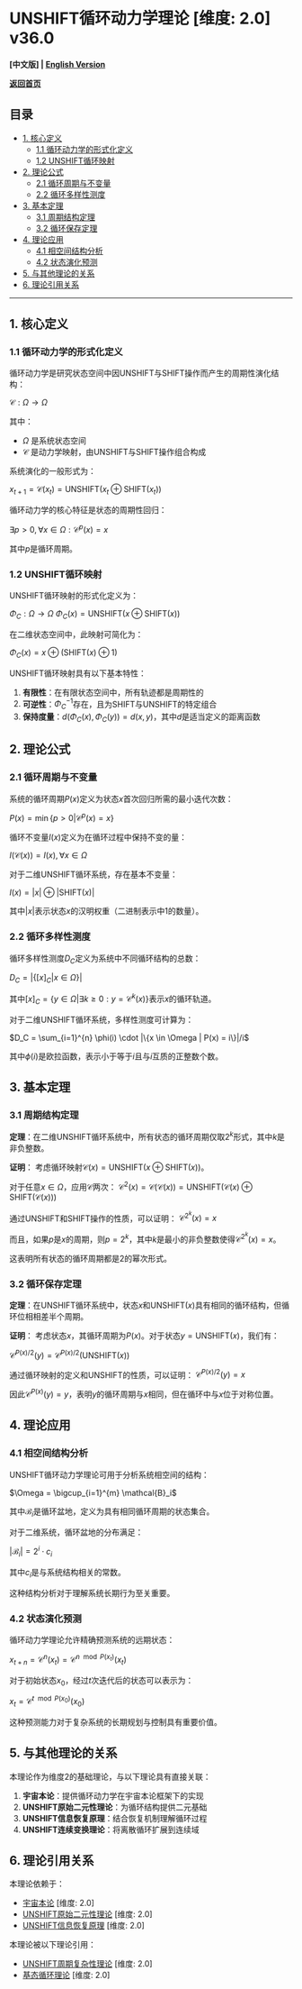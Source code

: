 # UNSHIFT循环动力学理论 [维度: 2.0] v36.0

**[中文版] | [English Version](formal_theory_unshift_cyclical_dynamics_en.md)**

**[返回首页](../README.md)**

## 目录

- [1. 核心定义](#1-核心定义)
  - [1.1 循环动力学的形式化定义](#11-循环动力学的形式化定义)
  - [1.2 UNSHIFT循环映射](#12-unshift循环映射)
- [2. 理论公式](#2-理论公式)
  - [2.1 循环周期与不变量](#21-循环周期与不变量)
  - [2.2 循环多样性测度](#22-循环多样性测度)
- [3. 基本定理](#3-基本定理)
  - [3.1 周期结构定理](#31-周期结构定理)
  - [3.2 循环保存定理](#32-循环保存定理)
- [4. 理论应用](#4-理论应用)
  - [4.1 相空间结构分析](#41-相空间结构分析)
  - [4.2 状态演化预测](#42-状态演化预测)
- [5. 与其他理论的关系](#5-与其他理论的关系)
- [6. 理论引用关系](#6-理论引用关系)

---

## 1. 核心定义

### 1.1 循环动力学的形式化定义

循环动力学是研究状态空间中因UNSHIFT与SHIFT操作而产生的周期性演化结构：

$`\mathcal{C}: \Omega \rightarrow \Omega`$

其中：
- $`\Omega`$ 是系统状态空间
- $`\mathcal{C}`$ 是动力学映射，由UNSHIFT与SHIFT操作组合构成

系统演化的一般形式为：

$`x_{t+1} = \mathcal{C}(x_t) = \text{UNSHIFT}(x_t \oplus \text{SHIFT}(x_t))`$

循环动力学的核心特征是状态的周期性回归：

$`\exists p > 0, \forall x \in \Omega: \mathcal{C}^p(x) = x`$

其中$`p`$是循环周期。

### 1.2 UNSHIFT循环映射

UNSHIFT循环映射的形式化定义为：

$`\Phi_C: \Omega \rightarrow \Omega`$
$`\Phi_C(x) = \text{UNSHIFT}(x \oplus \text{SHIFT}(x))`$

在二维状态空间中，此映射可简化为：

$`\Phi_C(x) = x \oplus (\text{SHIFT}(x) \oplus 1)`$

UNSHIFT循环映射具有以下基本特性：

1. **有限性**：在有限状态空间中，所有轨迹都是周期性的
2. **可逆性**：$`\Phi_C^{-1}`$存在，且为SHIFT与UNSHIFT的特定组合
3. **保持度量**：$`d(\Phi_C(x), \Phi_C(y)) = d(x, y)`$，其中$`d`$是适当定义的距离函数

## 2. 理论公式

### 2.1 循环周期与不变量

系统的循环周期$`P(x)`$定义为状态$`x`$首次回归所需的最小迭代次数：

$`P(x) = \min\{p > 0 | \mathcal{C}^p(x) = x\}`$

循环不变量$`I(x)`$定义为在循环过程中保持不变的量：

$`I(\mathcal{C}(x)) = I(x), \forall x \in \Omega`$

对于二维UNSHIFT循环系统，存在基本不变量：

$`I(x) = |x| \oplus |\text{SHIFT}(x)|`$

其中$`|x|`$表示状态$`x`$的汉明权重（二进制表示中1的数量）。

### 2.2 循环多样性测度

循环多样性测度$`D_C`$定义为系统中不同循环结构的总数：

$`D_C = |\{[x]_C | x \in \Omega\}|`$

其中$`[x]_C = \{y \in \Omega | \exists k \geq 0: y = \mathcal{C}^k(x)\}`$表示$`x`$的循环轨道。

对于二维UNSHIFT循环系统，多样性测度可计算为：

$`D_C = \sum_{i=1}^{n} \phi(i) \cdot |\{x \in \Omega | P(x) = i\}|/i`$

其中$`\phi(i)`$是欧拉函数，表示小于等于$`i`$且与$`i`$互质的正整数个数。

## 3. 基本定理

### 3.1 周期结构定理

**定理**：在二维UNSHIFT循环系统中，所有状态的循环周期仅取$`2^k`$形式，其中$`k`$是非负整数。

**证明**：
考虑循环映射$`\mathcal{C}(x) = \text{UNSHIFT}(x \oplus \text{SHIFT}(x))`$。

对于任意$`x \in \Omega`$，应用$`\mathcal{C}`$两次：
$`\mathcal{C}^2(x) = \mathcal{C}(\mathcal{C}(x)) = \text{UNSHIFT}(\mathcal{C}(x) \oplus \text{SHIFT}(\mathcal{C}(x)))`$

通过UNSHIFT和SHIFT操作的性质，可以证明：
$`\mathcal{C}^{2^k}(x) = x`$

而且，如果$`p`$是$`x`$的周期，则$`p = 2^k`$，其中$`k`$是最小的非负整数使得$`\mathcal{C}^{2^k}(x) = x`$。

这表明所有状态的循环周期都是2的幂次形式。

### 3.2 循环保存定理

**定理**：在UNSHIFT循环系统中，状态$`x`$和$`\text{UNSHIFT}(x)`$具有相同的循环结构，但循环位相相差半个周期。

**证明**：
考虑状态$`x`$，其循环周期为$`P(x)`$。对于状态$`y = \text{UNSHIFT}(x)`$，我们有：

$`\mathcal{C}^{P(x)/2}(y) = \mathcal{C}^{P(x)/2}(\text{UNSHIFT}(x))`$

通过循环映射的定义和UNSHIFT的性质，可以证明：
$`\mathcal{C}^{P(x)/2}(y) = x`$

因此$`\mathcal{C}^{P(x)}(y) = y`$，表明$`y`$的循环周期与$`x`$相同，但在循环中与$`x`$位于对称位置。

## 4. 理论应用

### 4.1 相空间结构分析

UNSHIFT循环动力学理论可用于分析系统相空间的结构：

$`\Omega = \bigcup_{i=1}^{m} \mathcal{B}_i`$

其中$`\mathcal{B}_i`$是循环盆地，定义为具有相同循环周期的状态集合。

对于二维系统，循环盆地的分布满足：

$`|\mathcal{B}_i| = 2^i \cdot c_i`$

其中$`c_i`$是与系统结构相关的常数。

这种结构分析对于理解系统长期行为至关重要。

### 4.2 状态演化预测

循环动力学理论允许精确预测系统的远期状态：

$`x_{t+n} = \mathcal{C}^n(x_t) = \mathcal{C}^{n \mod P(x_t)}(x_t)`$

对于初始状态$`x_0`$，经过$`t`$次迭代后的状态可以表示为：

$`x_t = \mathcal{C}^{t \mod P(x_0)}(x_0)`$

这种预测能力对于复杂系统的长期规划与控制具有重要价值。

## 5. 与其他理论的关系

本理论作为维度2的基础理论，与以下理论具有直接关联：

1. **宇宙本论**：提供循环动力学在宇宙本论框架下的实现
2. **UNSHIFT原始二元性理论**：为循环结构提供二元基础
3. **UNSHIFT信息恢复原理**：结合恢复机制理解循环过程
4. **UNSHIFT连续变换理论**：将离散循环扩展到连续域

## 6. 理论引用关系

本理论依赖于：
- [宇宙本论](formal_theory_cosmic_ontology.md) [维度: 2.0]
- [UNSHIFT原始二元性理论](formal_theory_unshift_primitive_duality.md) [维度: 2.0]
- [UNSHIFT信息恢复原理](formal_theory_unshift_information_recovery_principle.md) [维度: 2.0]

本理论被以下理论引用：
- [UNSHIFT周期复杂性理论](formal_theory_unshift_periodic_complexity.md) [维度: 2.0]
- [基态循环理论](formal_theory_foundational_state_cycle.md) [维度: 2.0] 